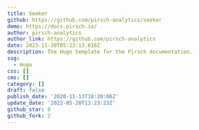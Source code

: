 ```yaml
---
title: Seeker
github: https://github.com/pirsch-analytics/seeker
demo: https://docs.pirsch.io/
author: pirsch-analytics
author_link: https://github.com/pirsch-analytics
date: 2023-11-30T05:23:13.616Z
description: The Hugo template for the Pirsch documentation.
ssg:
  - Hugo
css: []
cms: []
category: []
draft: false
publish_date: '2020-11-13T18:20:06Z'
update_date: '2022-05-20T13:23:23Z'
github_star: 8
github_fork: 2
---
```

